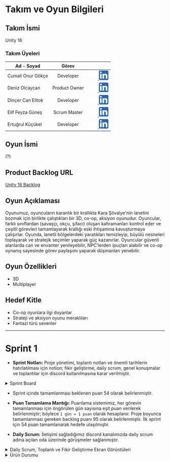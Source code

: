 # Takım ve Oyun Bilgileri
## Takım İsmi
Unity 16
### Takım Üyeleri
| Ad - Soyad    | Görev           |  |
| ------------- |:-------------:| -----:|
| Cumali Onur Gökçe     | Developer | <a href="https://github.com/10urgke" target="_blank"> <img src="./ReadmeFolder/github.png" alt="GitHub" width="30" height="30"> </a> <a href="https://www.linkedin.com/in/cumali-onur-g%C3%B6k%C3%A7e-791b5b21b/" target="_blank"> <img src="./ReadmeFolder/linkedin.png" alt="GitHub" width="30" height="30"> </a> |
| Deniz Olcaycan   | Product Owner | <a href="https://github.com/beybiliboi" target="_blank"> <img src="./ReadmeFolder/github.png" alt="GitHub" width="30" height="30"> </a> <a href="https://www.linkedin.com/in/denizolcaycan/" target="_blank"> <img src="./ReadmeFolder/linkedin.png" alt="GitHub" width="30" height="30"> </a>  |
| Dinçer Can Elitok    | Developer      | <a href="https://github.com/DincerCanElitok" target="_blank"> <img src="./ReadmeFolder/github.png" alt="GitHub" width="30" height="30"> </a> <a href="https://www.linkedin.com/in/dincer-can-elitok/" target="_blank"> <img src="./ReadmeFolder/linkedin.png" alt="GitHub" width="30" height="30"> </a>  |
| Elif Feyza Güneş | Scrum Master      | <a href="https://github.com/feyza11" target="_blank"> <img src="./ReadmeFolder/github.png" alt="GitHub" width="30" height="30"> </a> <a href="https://www.linkedin.com/in/eliffeyzag%C3%BCne%C5%9F000/" target="_blank"> <img src="./ReadmeFolder/linkedin.png" alt="GitHub" width="30" height="30"> </a>  |
| Ertuğrul Küçükel | Developer     | <a href="https://github.com/ert2855" target="_blank"> <img src="./ReadmeFolder/github.png" alt="GitHub" width="30" height="30"> </a> <a href="https://www.linkedin.com/in/ertu%C4%9Frul-k%C3%BC%C3%A7%C3%BCkel-bb20281a7/" target="_blank"> <img src="./ReadmeFolder/linkedin.png" alt="GitHub" width="30" height="30"> </a>  |
## Oyun İsmi
(?)
## Product Backlog URL
[Unity 16 Backlog](https://docs.google.com/document/d/1wK893vqR6YeycGxKqYDaTwcV0PMFjQAu2SJLVI77iBM/edit#heading=h.xvg4yuhgwkhp)
## Oyun Açıklaması
Oyunumuz, oyuncuların karanlık bir krallıkta Kara Şövalye'nin lanetini bozmak için birlikte çalıştıkları bir 3D, co-op, aksiyon oyunudur. Oyuncular, farklı sınıflardan (savaşçı, okçu, şifacı) oluşan kahramanları kontrol eder ve çeşitli görevleri tamamlayarak krallığı eski ihtişamına kavuşturmaya çalışırlar. Oyunda, lanetli bölgelerdeki yaratıkları temizleyip, büyülü nesneleri toplayarak ve stratejik seçimler yaparak güç kazanırlar. Oyuncular güvenli alanlarda can ve envanter yenileyebilir, NPC’lerden ipuçları alabilir ve co-op oynanış sayesinde görev paylaşımı yaparak düşmanları yenebilir.
## Oyun Özellikleri
* 3D
* Multiplayer
## Hedef Kitle
* Co-op oyunlara ilgi duyanlar
* Strateji ve aksiyon oyunu meraklıları
* Fantazi türü sevenler
---
# Sprint 1
* **Sprint Notları:** Proje yönetimi, toplantı notları ve önemli tarihlerin hatırlatılması için notion; fikir geliştirme, daily scrum, genel konuşmalar ve toplantılar için discord kullanılmasına karar verilmiştir.
<details>
  <summary>Sprint Board</summary>
  
  ### Sprint Board
![Adsız tasarım (10)](https://github.com/10urgke/OUABootcamp/assets/54245938/abf1d01a-0976-4319-a74d-9bb30126da81)
</details>

* Sprint içinde tamamlanması beklenen puan 54 olarak belirlenmiştir.
  
* **Puan Tamamlama Mantığı:** Puanlama sistemimiz, her görevin tamamlanması için öngörülen gün sayısına eşit puan verilerek belirlenmiştir; böylece `1 gün = 1 puan` olarak hesaplanır. Proje boyunca tamamlanması gereken backlog puanı 95 olarak belirlenmiştir. İlk sprint için 54 puan tamamlanarak hedefe ulaşılmıştır.
  
* **Daily Scrum:** İletişimi sağladığımız discord kanalımızda daily scrum adına açılan oda üzerinde görüşmeler sağlanmıştır.
<details>
  <summary>Daily Scrum, Toplantı ve Fikir Geliştirme Ekran Görüntüleri</summary>
  
  ### Daily Scrum
![Adsız tasarım (10)](https://github.com/10urgke/OUABootcamp/assets/54245938/223e36cc-93ad-483b-a4d9-81d84ea3d37b)

  ### Toplantı
![Adsız tasarım (11)](https://github.com/10urgke/OUABootcamp/assets/54245938/bd2fdf70-b692-4830-b024-c7c7831544ff)

  ### Fikir Geliştirme
![Adsız tasarım (11)](https://github.com/10urgke/OUABootcamp/assets/54245938/1f2e4ae6-4632-4641-b4ba-a2fae0e769f3)

</details>

<details>
  <summary>Ürün Durumu</summary>
  
  ### Karakterler
![Adsız tasarım (10)](https://github.com/10urgke/OUABootcamp/assets/54245938/4d460075-f7c3-4aff-b0ab-602a566a871d)

   ### Yapılar
![Adsız tasarım (11)](https://github.com/10urgke/OUABootcamp/assets/54245938/d4daccbe-2e3e-4f0e-85a6-5498ad031569)

  ### Harita Taslağı 
![Adsız tasarım (11)](https://github.com/10urgke/OUABootcamp/assets/54245938/e966de34-7bd2-4ba7-a88b-caf380c55d7f)


</details>














